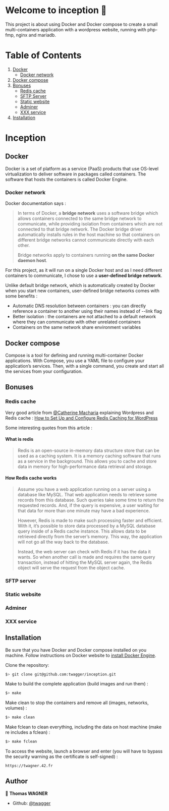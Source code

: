 # Welcome to inception 🐋

This project is about using Docker and Docker compose to create a small multi-containers application with a wordpress website, running with php-fmp, nginx and mariadb.

# Table of Contents
1. [Docker](#docker)
   - [Docker network](#docker-network)
2. [Docker compose](#docker-compose)
3. [Bonuses](#Bonuses)
   - [Redis cache](#redis-cache)
   - [SFTP Server](#sftp-server)
   - [Static website](#static-website)
   - [Adminer](#adminer)
   - [XXX service](#xxx-service)
4. [Installation](#installation)

# Inception

## Docker

Docker is a set of platform as a service (PaaS) products that use OS-level virtualization to deliver software in packages called containers. The software that hosts the containers is called Docker Engine.

### Docker network

Docker documentation says :
>In terms of Docker, a **bridge network** uses a software bridge which allows containers connected to the same bridge network to communicate, while providing isolation from containers which are not connected to that bridge network. The Docker bridge driver automatically installs rules in the host machine so that containers on different bridge networks cannot communicate directly with each other.
>
>Bridge networks apply to containers running **on the same Docker daemon host**.

For this project, as it will run on a single Docker host and as I need different containers to communicate, I chose to use a **user-defined bridge network**.

Unlike default bridge network, which is automatically created by Docker when you start new containers, user-defined bridge networks comes with some benefits :
* Automatic DNS resolution between containers : you can directly reference a container to another using their names instead of --link flag
* Better isolation : the containers are not attached to a default network where they can communicate with other unrelated containers
* Containers on the same network share environment variables

## Docker compose

Compose is a tool for defining and running multi-container Docker applications. With Compose, you use a YAML file to configure your application’s services. Then, with a single command, you create and start all the services from your configuration.

## Bonuses

### Redis cache

Very good article from [@Catherine Macharia](https://www.section.io/engineering-education/authors/catherine-macharia/) explaining Wordpress and Redis cache : [How to Set Up and Configure Redis Caching for WordPress](https://www.section.io/engineering-education/how-to-set-up-and-configure-redis-caching-for-wordpress/)

Some interesting quotes from this article :

#### What is redis

>Redis is an open-source in-memory data structure store that can be used as a caching system. It is a memory caching software that runs as a service in the background. This allows you to cache and store data in memory for high-performance data retrieval and storage. 

#### How Redis cache works

>Assume you have a web application running on a server using a database like MySQL. That web application needs to retrieve some records from this database. Such queries take some time to return the requested records. And, if the query is expensive, a user waiting for that data for more than one minute may have a bad experience.
>
>However, Redis is made to make such processing faster and efficient. With it, it’s possible to store data processed by a MySQL database query inside of a Redis cache instance. This allows data to be retrieved directly from the server’s memory. This way, the application will not go all the way back to the database.
>
>Instead, the web server can check with Redis if it has the data it wants. So when another call is made and requires the same query transaction, instead of hitting the MySQL server again, the Redis object will serve the request from the object cache.

### SFTP server

### Static website

### Adminer

### XXX service

## Installation

Be sure that you have Docker and Docker compose installed on you machine. Follow instructions on Docker website to [install Docker Engine](https://docs.docker.com/engine/install/). 

Clone the repository:
```sh
$> git clone git@github.com:twagger/inception.git
```
Make to build the complete application (build images and run them) :
```sh
$> make
```
Make clean to stop the containers and remove all (images, networks, volumes) :
```sh
$> make clean
```
Make fclean to clean everything, including the data on host machine (make re includes a fclean) :
```sh
$> make fclean
```

To access the website, launch a browser and enter (you will have to bypass the security warning as the certificate is self-signed) :
```
https://twagner.42.fr
```

## Author

👨 **Thomas WAGNER**

* Github: [@twagger](https://github.com/twagger/)
